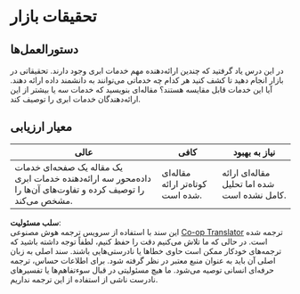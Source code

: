 <!--
CO_OP_TRANSLATOR_METADATA:
{
  "original_hash": "96f3696153d9ed54b19a1bb65438c104",
  "translation_date": "2025-08-24T00:31:15+00:00",
  "source_file": "5-Data-Science-In-Cloud/17-Introduction/assignment.md",
  "language_code": "fa"
}
-->
# تحقیقات بازار

## دستورالعمل‌ها

در این درس یاد گرفتید که چندین ارائه‌دهنده مهم خدمات ابری وجود دارند. تحقیقاتی در بازار انجام دهید تا کشف کنید هر کدام چه خدماتی می‌توانند به دانشمند داده ارائه دهند. آیا این خدمات قابل مقایسه هستند؟ مقاله‌ای بنویسید که خدمات سه یا بیشتر از این ارائه‌دهندگان خدمات ابری را توصیف کند.

## معیار ارزیابی

عالی | کافی | نیاز به بهبود
--- | --- | --- |
یک مقاله یک صفحه‌ای خدمات داده‌محور سه ارائه‌دهنده خدمات ابری را توصیف کرده و تفاوت‌های آن‌ها را مشخص می‌کند. | مقاله‌ای کوتاه‌تر ارائه شده است. | مقاله‌ای ارائه شده اما تحلیل کامل نشده است.

**سلب مسئولیت**:  
این سند با استفاده از سرویس ترجمه هوش مصنوعی [Co-op Translator](https://github.com/Azure/co-op-translator) ترجمه شده است. در حالی که ما تلاش می‌کنیم دقت را حفظ کنیم، لطفاً توجه داشته باشید که ترجمه‌های خودکار ممکن است حاوی خطاها یا نادرستی‌هایی باشند. سند اصلی به زبان اصلی آن باید به عنوان منبع معتبر در نظر گرفته شود. برای اطلاعات حساس، ترجمه حرفه‌ای انسانی توصیه می‌شود. ما هیچ مسئولیتی در قبال سوءتفاهم‌ها یا تفسیرهای نادرست ناشی از استفاده از این ترجمه نداریم.